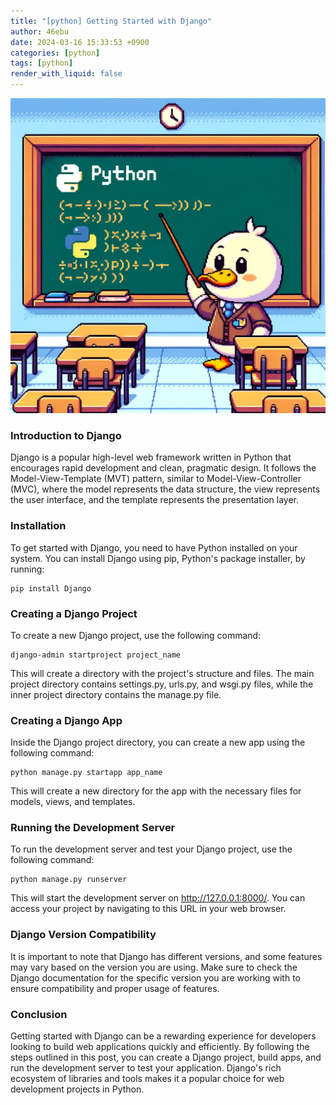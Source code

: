 ```yaml
---
title: "[python] Getting Started with Django"
author: 46ebu
date: 2024-03-16 15:33:53 +0900
categories: [python]
tags: [python]
render_with_liquid: false
---
```


![Intro](/assets/img/post/python.png)
### Introduction to Django
Django is a popular high-level web framework written in Python that encourages rapid development and clean, pragmatic design. It follows the Model-View-Template (MVT) pattern, similar to Model-View-Controller (MVC), where the model represents the data structure, the view represents the user interface, and the template represents the presentation layer. 

### Installation
To get started with Django, you need to have Python installed on your system. You can install Django using pip, Python's package installer, by running:

```
pip install Django
```

### Creating a Django Project
To create a new Django project, use the following command:

```
django-admin startproject project_name
```

This will create a directory with the project's structure and files. The main project directory contains settings.py, urls.py, and wsgi.py files, while the inner project directory contains the manage.py file.

### Creating a Django App
Inside the Django project directory, you can create a new app using the following command:

```
python manage.py startapp app_name
```

This will create a new directory for the app with the necessary files for models, views, and templates.

### Running the Development Server
To run the development server and test your Django project, use the following command:

```
python manage.py runserver
```

This will start the development server on http://127.0.0.1:8000/. You can access your project by navigating to this URL in your web browser.

### Django Version Compatibility
It is important to note that Django has different versions, and some features may vary based on the version you are using. Make sure to check the Django documentation for the specific version you are working with to ensure compatibility and proper usage of features.

### Conclusion
Getting started with Django can be a rewarding experience for developers looking to build web applications quickly and efficiently. By following the steps outlined in this post, you can create a Django project, build apps, and run the development server to test your application. Django's rich ecosystem of libraries and tools makes it a popular choice for web development projects in Python.